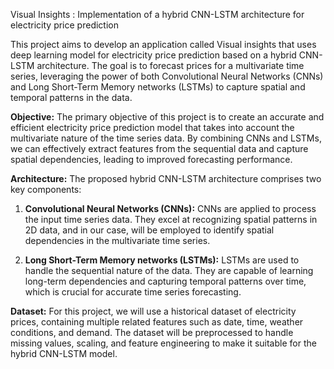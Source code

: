 Visual Insights :
Implementation of a hybrid CNN-LSTM architecture for electricity price prediction

This project aims to develop  an application called Visual insights that uses deep learning model for electricity price prediction based on a hybrid CNN-LSTM architecture. The goal is to forecast prices for a multivariate time series, leveraging the power of both Convolutional Neural Networks (CNNs) and Long Short-Term Memory networks (LSTMs) to capture spatial and temporal patterns in the data.

**Objective:**
The primary objective of this project is to create an accurate and efficient electricity price prediction model that takes into account the multivariate nature of the time series data. By combining CNNs and LSTMs, we can effectively extract features from the sequential data and capture spatial dependencies, leading to improved forecasting performance.

**Architecture:**
The proposed hybrid CNN-LSTM architecture comprises two key components:

1. **Convolutional Neural Networks (CNNs):** CNNs are applied to process the input time series data. They excel at recognizing spatial patterns in 2D data, and in our case, will be employed to identify spatial dependencies in the multivariate time series.

2. **Long Short-Term Memory networks (LSTMs):** LSTMs are used to handle the sequential nature of the data. They are capable of learning long-term dependencies and capturing temporal patterns over time, which is crucial for accurate time series forecasting.

**Dataset:**
For this project, we will use a historical dataset of electricity prices, containing multiple related features such as date, time, weather conditions, and demand. The dataset will be preprocessed to handle missing values, scaling, and feature engineering to make it suitable for the hybrid CNN-LSTM model.


